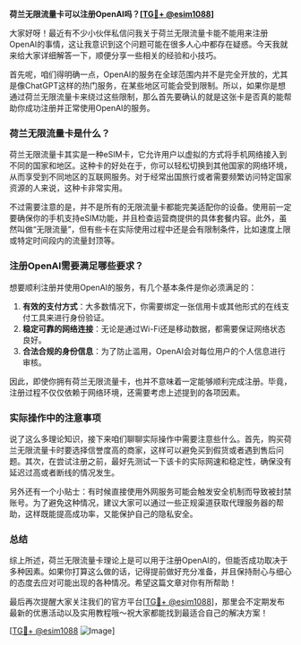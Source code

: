 **荷兰无限流量卡可以注册OpenAI吗？[[TG💪+ @esim1088](https://t.me/s/esim1088)]**

大家好呀！最近有不少小伙伴私信问我关于荷兰无限流量卡能不能用来注册OpenAI的事情，这让我意识到这个问题可能在很多人心中都存在疑惑。今天我就来给大家详细解答一下，顺便分享一些相关的经验和小技巧。

首先呢，咱们得明确一点，OpenAI的服务在全球范围内并不是完全开放的，尤其是像ChatGPT这样的热门服务，在某些地区可能会受到限制。所以，如果你是想通过荷兰无限流量卡来绕过这些限制，那么首先要确认的就是这张卡是否真的能帮助你成功注册并正常使用OpenAI的服务。

### 荷兰无限流量卡是什么？

荷兰无限流量卡其实是一种eSIM卡，它允许用户以虚拟的方式将手机网络接入到不同的国家和地区。这种卡的好处在于，你可以轻松切换到其他国家的网络环境，从而享受到不同地区的互联网服务。对于经常出国旅行或者需要频繁访问特定国家资源的人来说，这种卡非常实用。

不过需要注意的是，并不是所有的无限流量卡都能完美适配你的设备。使用前一定要确保你的手机支持eSIM功能，并且检查运营商提供的具体套餐内容。此外，虽然叫做“无限流量”，但有些卡在实际使用过程中还是会有限制条件，比如速度上限或特定时间段内的流量封顶等。

### 注册OpenAI需要满足哪些要求？

想要顺利注册并使用OpenAI的服务，有几个基本条件是你必须满足的：

1. **有效的支付方式**：大多数情况下，你需要绑定一张信用卡或其他形式的在线支付工具来进行身份验证。
2. **稳定可靠的网络连接**：无论是通过Wi-Fi还是移动数据，都需要保证网络状态良好。
3. **合法合规的身份信息**：为了防止滥用，OpenAI会对每位用户的个人信息进行审核。

因此，即使你拥有荷兰无限流量卡，也并不意味着一定能够顺利完成注册。毕竟，注册过程不仅仅依赖于网络环境，还需要考虑上述提到的各项因素。

### 实际操作中的注意事项

说了这么多理论知识，接下来咱们聊聊实际操作中需要注意些什么。首先，购买荷兰无限流量卡时要选择信誉度高的商家，这样可以避免买到假货或者遇到售后问题。其次，在尝试注册之前，最好先测试一下该卡的实际网速和稳定性，确保没有延迟过高或者断线的情况发生。

另外还有一个小贴士：有时候直接使用外网服务可能会触发安全机制而导致被封禁账号。为了避免这种情况，建议大家可以通过一些正规渠道获取代理服务器的帮助，这样既能提高成功率，又能保护自己的隐私安全。

### 总结

综上所述，荷兰无限流量卡理论上是可以用于注册OpenAI的，但能否成功取决于多种因素。如果你打算这么做的话，记得提前做好充分准备，并且保持耐心与细心的态度去应对可能出现的各种情况。希望这篇文章对你有所帮助！

最后再次提醒大家关注我们的官方平台[[TG💪+ @esim1088](https://t.me/s/esim1088)]，那里会不定期发布最新的优惠活动以及实用教程哦～祝大家都能找到最适合自己的解决方案！

[[TG💪+ @esim1088](https://t.me/s/esim1088) ![Image](https://i.postimg.cc/4NQfJmqS/Snipaste-2025-05-13-00-14-12.png)]